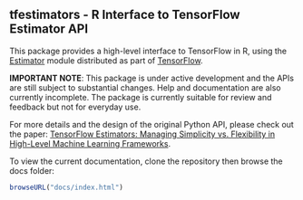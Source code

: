 ## tfestimators - R Interface to TensorFlow Estimator API

This package provides a high-level interface to TensorFlow in R, using the [Estimator](https://github.com/tensorflow/tensorflow/tree/master/tensorflow/python/estimator) module distributed as part of [TensorFlow](https://www.tensorflow.org/).

**IMPORTANT NOTE**: This package is under active development and the APIs are still subject to substantial changes. Help and documentation are also currently incomplete. The package is currently suitable for review and feedback but not for everyday use.

For more details and the design of the original Python API, please check out the paper: [TensorFlow Estimators: Managing Simplicity vs. Flexibility in High-Level Machine Learning Frameworks](http://terrytangyuan.github.io/data/papers/tf-estimators-kdd-paper.pdf).

To view the current documentation, clone the repository then browse the docs folder:

```r
browseURL("docs/index.html")
```

